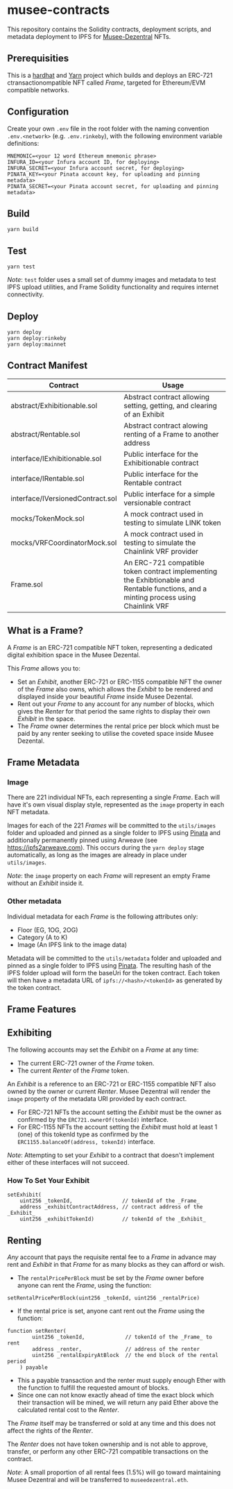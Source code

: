 # musee-contracts

This repository contains the Solidity contracts, deployment scripts, and metadata deployment to IPFS for [Musee-Dezentral](https://musee-dezental.com) NFTs.

## Prerequisities

This is a [hardhat](https://hardhat.org/) and [Yarn](https://yarnpkg.com/) project which builds and deploys an ERC-721 ctransactionompatible NFT called _Frame_, targeted for Ethereum/EVM compatible networks.

## Configuration

Create your own `.env` file in the root folder with the naming convention `.env.<network>` (e.g. `.env.rinkeby`), with the following environment variable definitions:

```
MNEMONIC=<your 12 word Ethereum mnemonic phrase>
INFURA_ID=<your Infura account ID, for deploying>
INFURA_SECRET=<your Infura account secret, for deploying>
PINATA_KEY=<your Pinata account key, for uploading and pinning metadata>
PINATA_SECRET=<your Pinata account secret, for uploading and pinning metadata>
```

## Build
```
yarn build
```
## Test
```
yarn test
```
_Note_: `test` folder uses a small set of dummy images and metadata to test IPFS upload utilities, and Frame Solidity functionality and requires internet connectivity.
## Deploy

```
yarn deploy
yarn deploy:rinkeby
yarn deploy:mainnet
```

## Contract Manifest

| Contract                         | Usage                                                                   |
| -------------------------------- |------------------------------------------------------------------------ |
| abstract/Exhibitionable.sol      | Abstract contract allowing setting, getting, and clearing of an Exhibit |
| abstract/Rentable.sol            | Abstract contract alowing renting of a Frame to another address         |
| interface/IExhibitionable.sol    | Public interface for the Exhibitionable contract                        |
| interface/IRentable.sol          | Public interface for the Rentable contract                              |
| interface/IVersionedContract.sol | Public interface for a simple versionable contract                      |
| mocks/TokenMock.sol              | A mock contract used in testing to simulate LINK token                  |
| mocks/VRFCoordinatorMock.sol     | A mock contract used in testing to simulate the Chainlink VRF provider  |
| Frame.sol                        | An ERC-721 compatible token contract implementing the Exhibtionable and Rentable functions, and a minting process using Chainlink VRF |


## What is a Frame?

A _Frame_ is an ERC-721 compatible NFT token, representing a dedicated digital exhibition space in the Musee Dezental. 

This _Frame_ allows you to:
* Set an _Exhibit_, another ERC-721 or ERC-1155 compatible NFT the owner of the _Frame_ also owns, which allows the _Exhibit_ to be rendered and displayed inside your beautiful _Frame_ inside Musee Dezental.
* Rent out your _Frame_ to any account for any number of blocks, which gives the _Renter_ for that period the same rights to display their own _Exhibit_ in the space.
* The _Frame_ owner determines the rental price per block which must be paid by any renter seeking to utilise the coveted space inside Musee Dezental. 

## Frame Metadata
### Image
There are 221 individual NFTs, each representing a single _Frame_. Each will have it's own visual display style, represented as the `image` property in each NFT metadata.

Images for each of the 221 _Frames_ will be committed to the `utils/images` folder and uploaded and pinned as a single folder to IPFS using [Pinata](https://www.pinata.cloud/) and additionally permanently pinned using Arweave (see https://ipfs2arweave.com). This occurs during the `yarn deploy` stage automatically, as long as the images are already in place under `utils/images`.

_Note_: the `image` property on each _Frame_ will represent an empty Frame without an _Exhibit_ inside it.

### Other metadata
Individual metadata for each _Frame_ is the following attributes only:
* Floor (EG, 1OG, 2OG)
* Category (A to K)
* Image (An IPFS link to the image data)

Metadata will be committed to the `utils/metadata` folder and uploaded and pinned as a single folder to IPFS using [Pinata](https://www.pinata.cloud/). The resulting hash of the IPFS folder upload will form the baseUri for the token contract. Each token will then have a metadata URL of `ipfs://<hash>/<tokenId>` as generated by the token contract. 

## Frame Features

## Exhibiting 

The following accounts may set the _Exhibit_ on a _Frame_ at any time:
* The current ERC-721 owner of the _Frame_ token.
* The current _Renter_ of the _Frame_ token.

An _Exhibit_ is a reference to an ERC-721 or ERC-1155 compatible NFT also owned by the owner or current _Renter_. Musee Dezentral will render the `image` property of the metadata URI provided by each contract.

* For ERC-721 NFTs the account setting the _Exhibit_ must be the owner as confirmed by the `ERC721.ownerOf(tokenId)` interface.
* For ERC-1155 NFTs the account setting the _Exhibit_ must hold at least 1 (one) of this tokenId type as confirmed by the `ERC1155.balanceOf(address, tokenId)` interface.

_Note_: Attempting to set your _Exhibit_ to a contract that doesn't implement either of these interfaces will not succeed.

### How To Set Your Exhibit

```
setExhibit(
    uint256 _tokenId,                // tokenId of the _Frame_
    address _exhibitContractAddress, // contract address of the _Exhibit_
    uint256 _exhibitTokenId)         // tokenId of the _Exhibit_
```

## Renting

_Any_ account that pays the requisite rental fee to a _Frame_ in advance may rent and _Exhibit_ in that _Frame_ for as many blocks as they can afford or wish.

* The `rentalPricePerBlock` must be set by the _Frame_ owner before anyone can rent the _Frame_, using the function:

```
setRentalPricePerBlock(uint256 _tokenId, uint256 _rentalPrice)

```
* If the rental price is set, anyone cant rent out the _Frame_ using the function:
```
function setRenter(
        uint256 _tokenId,             // tokenId of the _Frame_ to rent
        address _renter,              // address of the renter
        uint256 _rentalExpiryAtBlock  // the end block of the rental period
    ) payable
```
* This a payable transaction and the renter must supply enough Ether with the function to fulfill the requested amount of blocks.
* Since one can not know exactly ahead of time the exact block which their transaction will be mined, we will return any paid Ether above the calculated rental cost to the _Renter_.

The _Frame_ itself may be transferred or sold at any time and this does not affect the rights of the _Renter_.

The _Renter_ does not have token ownership and is not able to approve, transfer, or perform any other ERC-721 compatible transactions on the contract.

_Note_: A small proportion of all rental fees (1.5%) will go toward maintaining Musee Dezentral and will be transferred to `museedezentral.eth`.